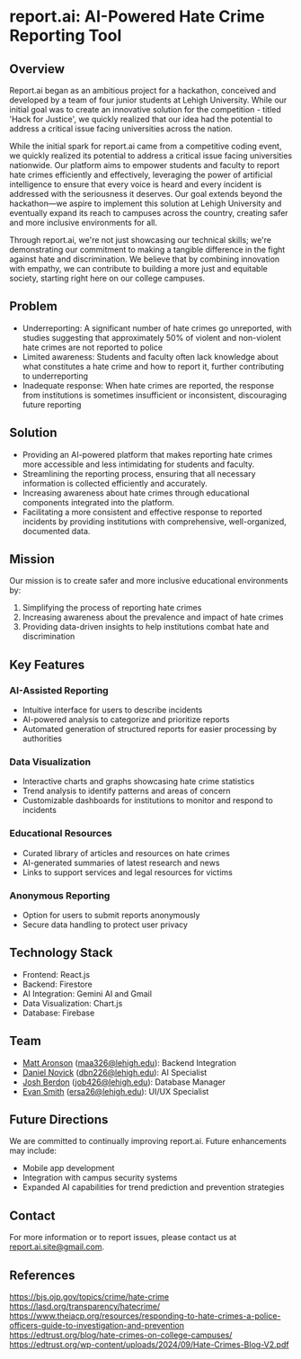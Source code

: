 # report.ai: AI-Powered Hate Crime Reporting Tool

## Overview

Report.ai began as an ambitious project for a hackathon, conceived and developed by a team of four junior students at Lehigh University. While our initial goal was to create an innovative solution for the competition - titled 'Hack for Justice', we quickly realized that our idea had the potential to address a critical issue facing universities across the nation.

While the initial spark for report.ai came from a competitive coding event, we quickly realized its potential to address a critical issue facing universities nationwide. Our platform aims to empower students and faculty to report hate crimes efficiently and effectively, leveraging the power of artificial intelligence to ensure that every voice is heard and every incident is addressed with the seriousness it deserves. Our goal extends beyond the hackathon—we aspire to implement this solution at Lehigh University and eventually expand its reach to campuses across the country, creating safer and more inclusive environments for all.

Through report.ai, we're not just showcasing our technical skills; we're demonstrating our commitment to making a tangible difference in the fight against hate and discrimination. We believe that by combining innovation with empathy, we can contribute to building a more just and equitable society, starting right here on our college campuses.

## Problem
- Underreporting: A significant number of hate crimes go unreported, with studies suggesting that approximately 50% of violent and non-violent hate crimes are not reported to police
- Limited awareness: Students and faculty often lack knowledge about what constitutes a hate crime and how to report it, further contributing to underreporting
- Inadequate response: When hate crimes are reported, the response from institutions is sometimes insufficient or inconsistent, discouraging future reporting

## Solution
- Providing an AI-powered platform that makes reporting hate crimes more accessible and less intimidating for students and faculty.
- Streamlining the reporting process, ensuring that all necessary information is collected efficiently and accurately.
- Increasing awareness about hate crimes through educational components integrated into the platform.
- Facilitating a more consistent and effective response to reported incidents by providing institutions with comprehensive, well-organized, documented data.

## Mission

Our mission is to create safer and more inclusive educational environments by:

1. Simplifying the process of reporting hate crimes
2. Increasing awareness about the prevalence and impact of hate crimes
3. Providing data-driven insights to help institutions combat hate and discrimination

## Key Features

### AI-Assisted Reporting

- Intuitive interface for users to describe incidents
- AI-powered analysis to categorize and prioritize reports
- Automated generation of structured reports for easier processing by authorities

### Data Visualization

- Interactive charts and graphs showcasing hate crime statistics
- Trend analysis to identify patterns and areas of concern
- Customizable dashboards for institutions to monitor and respond to incidents

### Educational Resources

- Curated library of articles and resources on hate crimes
- AI-generated summaries of latest research and news
- Links to support services and legal resources for victims

### Anonymous Reporting

- Option for users to submit reports anonymously
- Secure data handling to protect user privacy

## Technology Stack

- Frontend: React.js
- Backend: Firestore
- AI Integration: Gemini AI and Gmail
- Data Visualization: Chart.js
- Database: Firebase

## Team

- [Matt Aronson](https://www.linkedin.com/in/matt-aronson1/) (<maa326@lehigh.edu>): Backend Integration
- [Daniel Novick](https://www.linkedin.com/in/danielbnovick/) (<dbn226@lehigh.edu>): AI Specialist
- [Josh Berdon](https://www.linkedin.com/in/josh-berdon/) (<job426@lehigh.edu>): Database Manager
- [Evan Smith](https://www.linkedin.com/in/evansmith2026/) (<ersa26@lehigh.edu>): UI/UX Specialist

## Future Directions

We are committed to continually improving report.ai. Future enhancements may include:

- Mobile app development
- Integration with campus security systems
- Expanded AI capabilities for trend prediction and prevention strategies

## Contact

For more information or to report issues, please contact us at [report.ai.site@gmail.com](mailto:report.ai.site@gmail.com).

## References

https://bjs.ojp.gov/topics/crime/hate-crime
https://lasd.org/transparency/hatecrime/
https://www.theiacp.org/resources/responding-to-hate-crimes-a-police-officers-guide-to-investigation-and-prevention
https://edtrust.org/blog/hate-crimes-on-college-campuses/
https://edtrust.org/wp-content/uploads/2024/09/Hate-Crimes-Blog-V2.pdf
